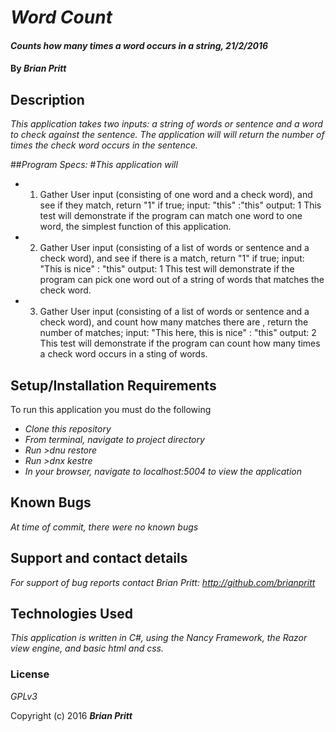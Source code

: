 # _Word Count_

#### _Counts how many times a word occurs in a string, 21/2/2016_

#### By _**Brian Pritt**_

## Description

_This application takes two inputs: a string of words or sentence and a word to check against the sentence.  The application will will return the number of times the check word occurs in the sentence._

##_Program Specs:_
#_This application will_
* 1. Gather User input (consisting of one word and a check word), and see if they match, return "1" if true;
    input: "this" :"this"
    output: 1
    This test will demonstrate if the program can match one word to one word, the simplest function of this application.

* 2. Gather User input (consisting of a list of words or sentence and a check word), and see if there is a match, return "1" if true;
    input: "This is nice" : "this"
    output: 1
    This test will demonstrate if the program can pick one word out of a string of words that matches the check word.

* 3. Gather User input (consisting of a list of words or sentence and a check word), and count how many matches there are , return the number of matches;
    input: "This here, this is nice" : "this"
    output: 2
    This test will demonstrate if the program can count how many times a check word occurs in a sting of words.



## Setup/Installation Requirements

To run this application you must do the following
* _Clone this repository_
* _From terminal, navigate to project directory_
* _Run >dnu restore_
* _Run >dnx kestre_
* _In your browser, navigate to localhost:5004 to view the application_


## Known Bugs

_At time of commit, there were no known bugs_

## Support and contact details

_For support of bug reports contact
Brian Pritt:_
_http://github.com/brianpritt_

## Technologies Used

_This application is written in C#, using the Nancy Framework, the Razor view engine, and basic html and css._

### License

*GPLv3*

Copyright (c) 2016 **_Brian Pritt_**
